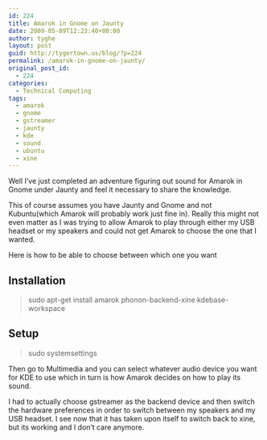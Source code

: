 ```yaml
---
id: 224
title: Amarok in Gnome on Jaunty
date: 2009-05-09T12:23:40+00:00
author: tyghe
layout: post
guid: http://tygertown.us/blog/?p=224
permalink: /amarok-in-gnome-on-jaunty/
original_post_id:
  - 224
categories:
  - Technical Computing
tags:
  - amarok
  - gnome
  - gstreamer
  - jaunty
  - kde
  - sound
  - ubuntu
  - xine
---
```

Well I&#8217;ve just completed an adventure figuring out sound for Amarok in Gnome under Jaunty and feel it necessary to share the knowledge.

This of course assumes you have Jaunty and Gnome and not Kubuntu(which Amarok will probably work just fine in). Really this might not even matter as I was trying to allow Amarok to play through either my USB headset or my speakers and could not get Amarok to choose the one that I wanted.

Here is how to be able to choose between which one you want

## Installation

> sudo apt-get install amarok phonon-backend-xine kdebase-workspace

## Setup

> sudo systemsettings

Then go to Multimedia and you can select whatever audio device you want for KDE to use which in turn is how Amarok decides on how to play its sound.

I had to actually choose gstreamer as the backend device and then switch the hardware preferences in order to switch between my speakers and my USB headset. I see now that it has taken upon itself to switch back to xine, but its working and I don&#8217;t care anymore.